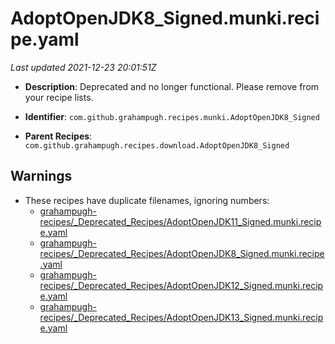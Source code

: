 # AdoptOpenJDK8_Signed.munki.recipe.yaml

_Last updated 2021-12-23 20:01:51Z_

- **Description**: Deprecated and no longer functional. Please remove from your recipe lists.

- **Identifier**: `com.github.grahampugh.recipes.munki.AdoptOpenJDK8_Signed`

- **Parent Recipes**: `com.github.grahampugh.recipes.download.AdoptOpenJDK8_Signed`


## Warnings

- These recipes have duplicate filenames, ignoring numbers:
    - [grahampugh-recipes/_Deprecated_Recipes/AdoptOpenJDK11_Signed.munki.recipe.yaml](/autopkg-dupe-tracker/grahampugh-recipes/_Deprecated_Recipes/AdoptOpenJDK11_Signed.munki.recipe.yaml)
    - [grahampugh-recipes/_Deprecated_Recipes/AdoptOpenJDK8_Signed.munki.recipe.yaml](/autopkg-dupe-tracker/grahampugh-recipes/_Deprecated_Recipes/AdoptOpenJDK8_Signed.munki.recipe.yaml)
    - [grahampugh-recipes/_Deprecated_Recipes/AdoptOpenJDK12_Signed.munki.recipe.yaml](/autopkg-dupe-tracker/grahampugh-recipes/_Deprecated_Recipes/AdoptOpenJDK12_Signed.munki.recipe.yaml)
    - [grahampugh-recipes/_Deprecated_Recipes/AdoptOpenJDK13_Signed.munki.recipe.yaml](/autopkg-dupe-tracker/grahampugh-recipes/_Deprecated_Recipes/AdoptOpenJDK13_Signed.munki.recipe.yaml)